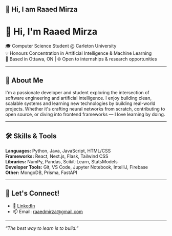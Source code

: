 ## 👋 Hi, I am Raaed Mirza 

# 👋 Hi, I'm Raaed Mirza

🎓 Computer Science Student @ Carleton University  
💡 Honours Concentration in Artificial Intelligence & Machine Learning  
📍 Based in Ottawa, ON | 🌐 Open to internships & research opportunities

---

## 🚀 About Me

I'm a passionate developer and student exploring the intersection of software engineering and artificial intelligence. I enjoy building clean, scalable systems and learning new technologies by building real-world projects. Whether it's crafting neural networks from scratch, contributing to open source, or diving into frontend frameworks — I love learning by doing.

---

## 🛠️ Skills & Tools

**Languages:** Python, Java, JavaScript, HTML/CSS  
**Frameworks:** React, Next.js, Flask, Tailwind CSS  
**Libraries:** NumPy, Pandas, Scikit-Learn, StatsModels  
**Developer Tools:** Git, VS Code, Jupyter Notebook, IntelliJ, Firebase  
**Other:** MongoDB, Prisma, FastAPI

---


## 🤝 Let's Connect!

- 💼 [LinkedIn](https://www.linkedin.com/in/raaed-mirza/)
- 📫 Email: raaedmirza@gmail.com

---

_“The best way to learn is to build.”_

